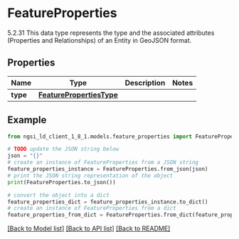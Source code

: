 # FeatureProperties

5.2.31 This data type represents the type and the associated attributes (Properties and Relationships) of an Entity in GeoJSON format. 

## Properties

Name | Type | Description | Notes
------------ | ------------- | ------------- | -------------
**type** | [**FeaturePropertiesType**](FeaturePropertiesType.md) |  | 

## Example

```python
from ngsi_ld_client_1_8_1.models.feature_properties import FeatureProperties

# TODO update the JSON string below
json = "{}"
# create an instance of FeatureProperties from a JSON string
feature_properties_instance = FeatureProperties.from_json(json)
# print the JSON string representation of the object
print(FeatureProperties.to_json())

# convert the object into a dict
feature_properties_dict = feature_properties_instance.to_dict()
# create an instance of FeatureProperties from a dict
feature_properties_from_dict = FeatureProperties.from_dict(feature_properties_dict)
```
[[Back to Model list]](../README.md#documentation-for-models) [[Back to API list]](../README.md#documentation-for-api-endpoints) [[Back to README]](../README.md)


